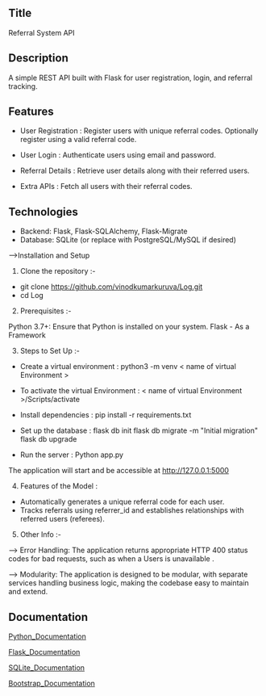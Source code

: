 
## Title 
 
Referral System API

## Description

A simple REST API built with Flask for user registration, login, and referral tracking.

## Features

- User Registration : Register users with unique referral codes. Optionally register using a valid referral code.

- User Login : Authenticate users using email and password.

- Referral Details : Retrieve user details along with their referred users.

- Extra APIs : Fetch all users with their referral codes.
  
## Technologies

- Backend: Flask, Flask-SQLAlchemy, Flask-Migrate
- Database: SQLite (or replace with PostgreSQL/MySQL if desired)
  
-->Installation and Setup

1. Clone the repository :-
   
 - git clone https://github.com/vinodkumarkuruva/Log.git 
 - cd Log

2. Prerequisites :-
   
Python 3.7+: Ensure that Python is installed on your system.
Flask - As a Framework 

3. Steps to Set Up :-


* Create a virtual environment : python3 -m venv < name of virtual Environment >

* To activate the virtual Environment : < name of virtual Environment >/Scripts/activate

* Install dependencies : pip install -r requirements.txt

* Set up the database : flask db init flask db migrate -m "Initial migration" flask db upgrade

* Run the server : Python app.py 

The application will start and be accessible at http://127.0.0.1:5000


4. Features of the Model :

 * Automatically generates a unique referral code for each user.
 * Tracks referrals using referrer_id and establishes relationships with referred users (referees).

5. Other Info :-

--> Error Handling: The application returns appropriate HTTP 400 status codes for bad requests, such as when a Users is unavailable .

--> Modularity: The application is designed to be modular, with separate services handling business logic, making the codebase easy to maintain and extend.



## Documentation

[Python_Documentation](https://docs.python.org/3/)

[Flask_Documentation](https://flask.palletsprojects.com/en/stable/)

[SQLite_Documentation](https://www.sqlite.org/docs.html)

[Bootstrap_Documentation](https://getbootstrap.com/docs/5.3/getting-started/introduction/)
